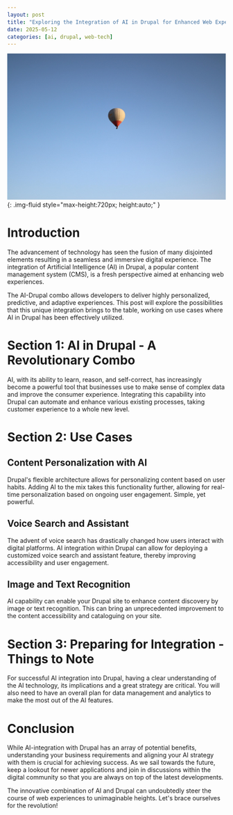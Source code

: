 ```yaml
---
layout: post
title: "Exploring the Integration of AI in Drupal for Enhanced Web Experiences"
date: 2025-05-12
categories: [ai, drupal, web-tech]
---
```


![Image](/assets/gee4bd9fb0f4ce763202a97b298acda1060f93a5acd70e2664c3d848d45d4212a7308c43369edd76757ec5aa992529aa30f84c759e4e539af17f23bda751621dd_1280.jpg){: .img-fluid style="max-height:720px; height:auto;" }


# Introduction

The advancement of technology has seen the fusion of many disjointed elements resulting in a seamless and immersive digital experience. The integration of Artificial Intelligence (AI) in Drupal, a popular content management system (CMS), is a fresh perspective aimed at enhancing web experiences. 

The AI-Drupal combo allows developers to deliver highly personalized, predictive, and adaptive experiences. This post will explore the possibilities that this unique integration brings to the table, working on use cases where AI in Drupal has been effectively utilized.

# Section 1: AI in Drupal - A Revolutionary Combo

AI, with its ability to learn, reason, and self-correct, has increasingly become a powerful tool that businesses use to make sense of complex data and improve the consumer experience. Integrating this capability into Drupal can automate and enhance various existing processes, taking customer experience to a whole new level. 

# Section 2: Use Cases

## Content Personalization with AI

Drupal's flexible architecture allows for personalizing content based on user habits. Adding AI to the mix takes this functionality further, allowing for real-time personalization based on ongoing user engagement. Simple, yet powerful.

## Voice Search and Assistant

The advent of voice search has drastically changed how users interact with digital platforms. AI integration within Drupal can allow for deploying a customized voice search and assistant feature, thereby improving accessibility and user engagement.

## Image and Text Recognition

AI capability can enable your Drupal site to enhance content discovery by image or text recognition. This can bring an unprecedented improvement to the content accessibility and cataloguing on your site.

# Section 3: Preparing for Integration - Things to Note

For successful AI integration into Drupal, having a clear understanding of the AI technology, its implications and a great strategy are critical. You will also need to have an overall plan for data management and analytics to make the most out of the AI features.

# Conclusion

While AI-integration with Drupal has an array of potential benefits, understanding your business requirements and aligning your AI strategy with them is crucial for achieving success. As we sail towards the future, keep a lookout for newer applications and join in discussions within the digital community so that you are always on top of the latest developments.

The innovative combination of AI and Drupal can undoubtedly steer the course of web experiences to unimaginable heights. Let's brace ourselves for the revolution!
